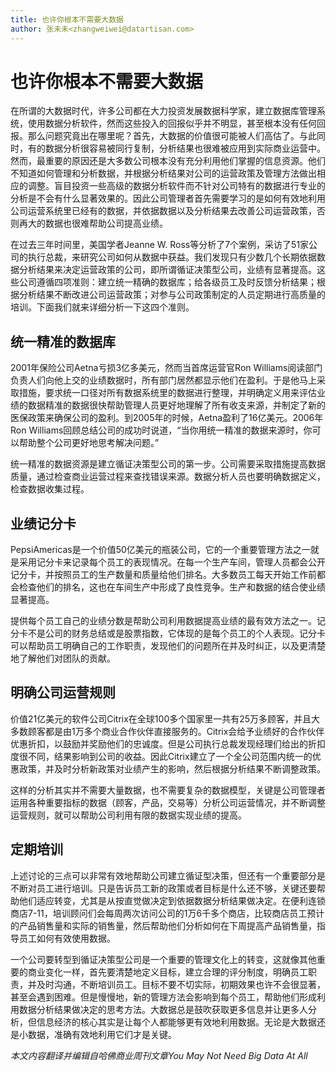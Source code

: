 ```yaml
---
title: 也许你根本不需要大数据
author: 张未未<zhangweiwei@datartisan.com>
---
```


# 也许你根本不需要大数据

在所谓的大数据时代，许多公司都在大力投资发展数据科学家，建立数据库管理系统，使用数据分析软件，然而这些投入的回报似乎并不明显，甚至根本没有任何回报。那么问题究竟出在哪里呢？首先，大数据的价值很可能被人们高估了。与此同时，有的数据分析很容易被同行复制，分析结果也很难被应用到实际商业运营中。然而，最重要的原因还是大多数公司根本没有充分利用他们掌握的信息资源。他们不知道如何管理和分析数据，并根据分析结果对公司的运营政策及管理方法做出相应的调整。盲目投资一些高级的数据分析软件而不针对公司特有的数据进行专业的分析是不会有什么显著效果的。因此公司管理者首先需要学习的是如何有效地利用公司运营系统里已经有的数据，并依据数据以及分析结果去改善公司运营政策，否则再大的数据也很难帮助公司提高业绩。
 
在过去三年时间里，美国学者Jeanne W. Ross等分析了7个案例，采访了51家公司的执行总裁，来研究公司如何从数据中获益。我们发现只有少数几个长期依据数据分析结果来决定运营政策的公司，即所谓循证决策型公司，业绩有显著提高。这些公司遵循四项准则：建立统一精确的数据库；给各级员工及时反馈分析结果；根据分析结果不断改进公司运营政策；对参与公司政策制定的人员定期进行高质量的培训。下面我们就来详细分析一下这四个准则。
 
## 统一精准的数据库

2001年保险公司Aetna亏损3亿多美元，然而当首席运营官Ron Williams阅读部门负责人们向他上交的业绩数据时，所有部门居然都显示他们在盈利。于是他马上采取措施，要求统一口径对所有数据系统里的数据进行整理，并明确定义用来评估业绩的数据精准的数据很快帮助管理人员更好地理解了所有收支来源，并制定了新的医保政策来确保公司的盈利。到2005年的时候，Aetna盈利了16亿美元。2006年Ron Williams回顾总结公司的成功时说道，“当你用统一精准的数据来源时，你可以帮助整个公司更好地思考解决问题。”
 
统一精准的数据资源是建立循证决策型公司的第一步。公司需要采取措施提高数据质量，通过检查商业运营过程来查找错误来源。数据分析人员也要明确数据定义，检查数据收集过程。
 
## 业绩记分卡

PepsiAmericas是一个价值50亿美元的瓶装公司，它的一个重要管理方法之一就是采用记分卡来记录每个员工的表现情况。在每一个生产车间，管理人员都会公开记分卡，并按照员工的生产数量和质量给他们排名。大多数员工每天开始工作前都会检查他们的排名，这也在车间生产中形成了良性竞争。生产和数据的结合使业绩显著提高。
 
提供每个员工自己的业绩分数是帮助公司利用数据提高业绩的最有效方法之一。记分卡不是公司的财务总结或是股票指数，它体现的是每个员工的个人表现。记分卡可以帮助员工明确自己的工作职责，发现他们的问题所在并及时纠正，以及更清楚地了解他们对团队的贡献。
 
## 明确公司运营规则

价值21亿美元的软件公司Citrix在全球100多个国家里一共有25万多顾客，并且大多数顾客都是由1万多个商业合作伙伴直接服务的。Citrix会给予业绩好的合作伙伴优惠折扣，以鼓励并奖励他们的忠诚度。但是公司执行总裁发现经理们给出的折扣度很不同，结果影响到公司的收益。因此Citrix建立了一个全公司范围内统一的优惠政策，并及时分析新政策对业绩产生的影响，然后根据分析结果不断调整政策。
 
这样的分析其实并不需要大量数据，也不需要复杂的数据模型，关键是公司管理者运用各种重要指标的数据（顾客，产品，交易等）分析公司运营情况，并不断调整运营规则，就可以帮助公司利用有限的数据实现业绩的提高。
 
## 定期培训

上述讨论的三点可以非常有效地帮助公司建立循证型决策，但还有一个重要部分是不断对员工进行培训。只是告诉员工新的政策或者目标是什么还不够，关键还要帮助他们适应转变，尤其是从按直觉做决定到依据数据分析结果做决定。在便利连锁商店7-11，培训顾问们会每周两次访问公司的1万6千多个商店，比较商店员工预计的产品销售量和实际的销售量，然后帮助他们分析如何在下周提高产品销售量，指导员工如何有效使用数据。
 
一个公司要转型到循证决策型公司是一个重要的管理文化上的转变，这就像其他重要的商业变化一样，首先要清楚地定义目标，建立合理的评分制度，明确员工职责，并及时沟通，不断培训员工。目标不要不切实际，初期效果也许不会很显著，甚至会遇到困难。但是慢慢地，新的管理方法会影响到每个员工，帮助他们形成利用数据分析结果做决定的思考方法。大数据总是鼓吹获取更多信息并让更多人分析，但信息经济的核心其实是让每个人都能够更有效地利用数据。无论是大数据还是小数据，准确有效地利用它们才是关键。
 
*本文内容翻译并编辑自哈佛商业周刊文章You May Not Need Big Data At All*

